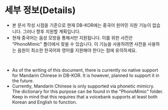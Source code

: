 # 세부 정보(Details)

- 본 문서 작성 시점을 기준으로 현재 DB-KOR에는 중국어 원어민 지원 기능이 없습니다. 그러나 향후 지원할 계획입니다.
- 현재 중국어는 음성 모방을 통해서만 지원됩니다. 이를 위한 사전은 "PhonoMimic" 폴더에서 찾을 수 있습니다. 이 기능을 사용하려면 사전을 사용하는 음원이 최소한 한국어와 영어를 지원해야 한다는 점에 유의하세요.

<br>

- As of the writing of this document, there is currently no native support for Mandarin Chinese in DB-KOR. It is however, planned to support it in the future.
- Currently, Mandarin Chinese is only supported via phonetic mimicry. The dictionary for this purpose can be found in the "PhonoMimic" folder. Keep in mind that this requires that a voicebank supports at least both Korean and English to function.